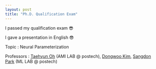 ```yaml
---
layout: post
title: "Ph.D. Qualification Exam"
---
```


I passed my qualification exam 😎

I gave a presentation in English 😎

Topic : Neural Parameterization

Professors : [Taehyun Oh](https://ami.postech.ac.kr/members/tae-hyun-oh) (AMI LAB @ postech), [Dongwoo Kim](https://dongwookim-ml.github.io/), [Sangdon Park](https://sangdon.github.io/) (ML LAB @ postech)